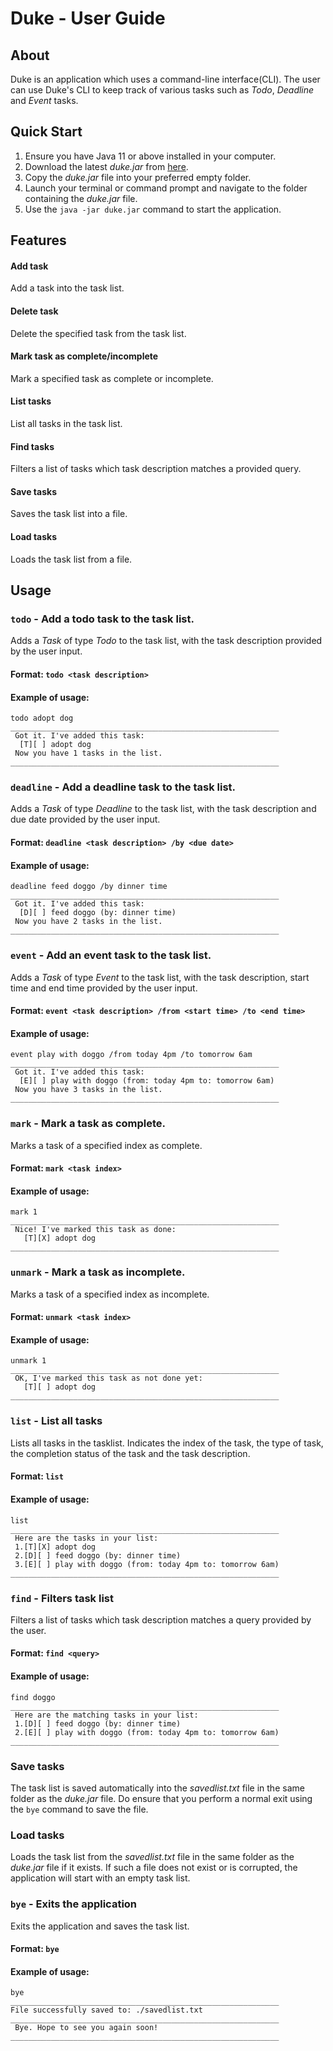 # Duke - User Guide

## About
Duke is an application which uses a command-line interface(CLI). The user can use Duke's CLI to keep track of various 
tasks such as *Todo*, *Deadline* and *Event* tasks. 

## Quick Start
1. Ensure you have Java 11 or above installed in your computer.
2. Download the latest *duke.jar* from [here](https://github.com/KN-CY/ip/releases).
3. Copy the *duke.jar* file into your preferred empty folder.
4. Launch your terminal or command prompt and navigate to the folder containing the *duke.jar* file.
5. Use the `java -jar duke.jar` command to start the application.

## Features 
#### Add task
Add a task into the task list.
#### Delete task
Delete the specified task from the task list.
#### Mark task as complete/incomplete
Mark a specified task as complete or incomplete.
#### List tasks
List all tasks in the task list.
#### Find tasks
Filters a list of tasks which task description matches a provided query.
#### Save tasks
Saves the task list into a file.
#### Load tasks
Loads the task list from a file.

## Usage
### `todo` - Add a todo task to the task list.
Adds a *Task* of type *Todo* to the task list, with the task description provided by the user input.

#### Format: `todo <task description>`

#### Example of usage:
```
todo adopt dog
____________________________________________________________
 Got it. I've added this task:
  [T][ ] adopt dog
 Now you have 1 tasks in the list.
____________________________________________________________
```
### `deadline` - Add a deadline task to the task list.
Adds a *Task* of type *Deadline* to the task list, with the task description and due date provided by the user input.

#### Format: `deadline <task description> /by <due date>`
#### Example of usage: 
```
deadline feed doggo /by dinner time
____________________________________________________________
 Got it. I've added this task:
  [D][ ] feed doggo (by: dinner time)
 Now you have 2 tasks in the list.
____________________________________________________________
```
### `event` - Add an event task to the task list.
Adds a *Task* of type *Event* to the task list, with the task description, start time and end time provided by the user input.

#### Format: `event <task description> /from <start time> /to <end time>`
#### Example of usage:
```
event play with doggo /from today 4pm /to tomorrow 6am
____________________________________________________________
 Got it. I've added this task:
  [E][ ] play with doggo (from: today 4pm to: tomorrow 6am)
 Now you have 3 tasks in the list.
____________________________________________________________
```


### `mark` - Mark a task as complete.

Marks a task of a specified index as complete.

#### Format: `mark <task index>`
#### Example of usage:
```
mark 1
____________________________________________________________
 Nice! I've marked this task as done:
   [T][X] adopt dog
____________________________________________________________
```

### `unmark` - Mark a task as incomplete.

Marks a task of a specified index as incomplete.

#### Format: `unmark <task index>`
#### Example of usage:
```
unmark 1
____________________________________________________________
 OK, I've marked this task as not done yet:
   [T][ ] adopt dog
____________________________________________________________
```
### `list` - List all tasks

Lists all tasks in the tasklist. Indicates the index of the task, the type of task, the completion status of the task
and the task description.
#### Format: `list`
#### Example of usage:
```
list
____________________________________________________________
 Here are the tasks in your list:
 1.[T][X] adopt dog
 2.[D][ ] feed doggo (by: dinner time)
 3.[E][ ] play with doggo (from: today 4pm to: tomorrow 6am)
____________________________________________________________
```
### `find` - Filters task list
Filters a list of tasks which task description matches a query provided by the user.

#### Format: `find <query>`
#### Example of usage:
```
find doggo
____________________________________________________________
 Here are the matching tasks in your list:
 1.[D][ ] feed doggo (by: dinner time)
 2.[E][ ] play with doggo (from: today 4pm to: tomorrow 6am)
____________________________________________________________
```

### Save tasks
The task list is saved automatically into the *savedlist.txt* file in the same folder as the *duke.jar* file. Do ensure that you perform a normal exit using the `bye` command to save the file.

### Load tasks
Loads the task list from the *savedlist.txt* file in the same folder as the *duke.jar* file if it exists. If such a file does not exist or is corrupted, the application will start with an empty task list.

### `bye` - Exits the application
Exits the application and saves the task list.
#### Format: `bye`
#### Example of usage:
```
bye
____________________________________________________________
File successfully saved to: ./savedlist.txt
____________________________________________________________
 Bye. Hope to see you again soon!
____________________________________________________________
```
